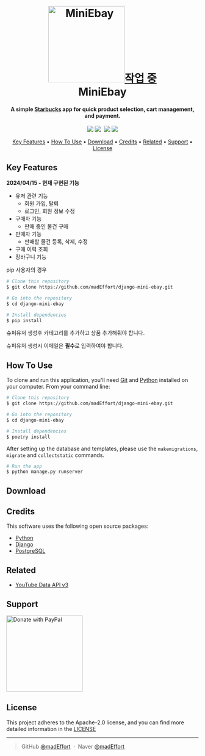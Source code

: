 <h1 align="center">
  <br>
  <a href="https://github.com/madEffort/django-mini-ebay.git"><img src="" alt="MiniEbay" width="200">작업 중</a>
  <br>
  MiniEbay
  <br>
</h1>

<h4 align="center">
A simple <a href="https://www.starbucks.com/">Starbucks</a> app for quick product selection, cart management, and payment.</h4>

<p align="center">
<a href="https://github.com/madEffort/django-mini-ebay/blob/main/LICENSE"><img src="https://img.shields.io/badge/License-Apache_2.0-blue"></a>
<a href="https://www.python.org/"><img src="https://img.shields.io/badge/Python-v3.10.12-yellow"></a>
<a href="https://hits.seeyoufarm.com"><img src=""/></a>
<a href="https://github.com/madEffort/django-mini-ebay.git"><img src="https://img.shields.io/badge/PRs-welcome-green"></a>
<a href="https://www.paypal.me/madEffort"><img src="https://img.shields.io/badge/$-donate-ff69b4"></a>
</p>

<p align="center">
  <a href="#key-features">Key Features</a> • <a href="#how-to-use">How To Use</a> • <a href="#download">Download</a> • <a href="#credits">Credits</a> • <a href="#related">Related</a> • <a href="#support">Support</a> • <a href="#license">License</a>
</p>


## Key Features

**2024/04/15 - 현재 구현된 기능**

- 유저 관련 기능
  - 회원 가입, 탈퇴
  - 로그인, 회원 정보 수정
- 구매자 기능
  - 판매 중인 물건 구매
- 판매자 기능
  - 판매할 물건 등록, 삭제, 수정
- 구매 이력 조회
- 장바구니 기능


pip 사용자의 경우
```bash
# Clone this repository
$ git clone https://github.com/madEffort/django-mini-ebay.git

# Go into the repository
$ cd django-mini-ebay

# Install dependencies
$ pip install
```
슈퍼유저 생성후 카테고리를 추가하고 상품 추가해줘야 합니다.

슈퍼유저 생성시 이메일은 **필수**로 입력하여야 합니다.



## How To Use

To clone and run this application, you'll need [Git](https://git-scm.com) and [Python](https://www.python.org/downloads/) installed on your computer. From your command line:

```bash
# Clone this repository
$ git clone https://github.com/madEffort/django-mini-ebay.git

# Go into the repository
$ cd django-mini-ebay

# Install dependencies
$ poetry install
```


After setting up the database and templates, please use the `makemigrations`, `migrate` and `collectstatic` commands.

```bash
# Run the app
$ python manage.py runserver
```

## Download



## Credits

This software uses the following open source packages:

- [Python](https://www.python.org/)
- [Django](https://www.djangoproject.com/)
- [PostgreSQL](https://www.postgresql.org/)

## Related

- [YouTube Data API v3](https://developers.google.com/youtube/v3)

## Support

<a href="https://www.paypal.com/paypalme/madEffort">
<img src="https://raw.githubusercontent.com/stefan-niedermann/paypal-donate-button/master/paypal-donate-button.png" alt="Donate with PayPal" width="200">
</a>


## License

This project adheres to the Apache-2.0 license, and you can find more detailed information in the [LICENSE](https://github.com/madEffort/django-mini-ebay/blob/main/LICENSE)

---

> GitHub [@madEffort](https://github.com/madEffort) &nbsp;&middot;&nbsp;
> Naver [@madEffort](https://search.naver.com/search.naver?where=nexearch&sm=tab_etc&mra=bjky&x_csa=%7B%22fromUi%22%3A%22kb%22%7D&pkid=1&os=32229226&qvt=0&query=%EA%B9%80%ED%98%84%EC%9A%B0)
